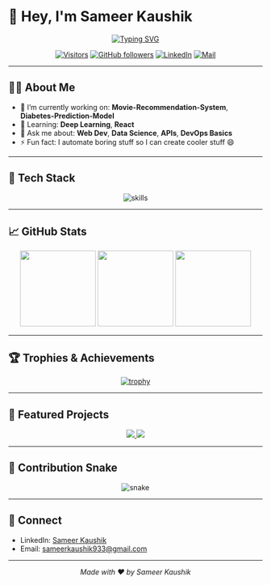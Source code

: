 # 👋 Hey, I'm Sameer Kaushik

<div align="center">

<!-- Typing banner -->
<a href="https://git.io/typing-svg"><img src="https://readme-typing-svg.demolab.com?font=Fira+Code&weight=600&duration=2500&pause=400&center=true&vCenter=true&width=900&lines=Hey%2C+I'm+Sameer+Kaushik+%F0%9F%91%8B;Data+Science+%26+CS+Enthusiast;Building+useful+AI+%F0%9F%A4%96;Web+%7C+ML+%7C+DevOps;I+love+shipping+projects+%E2%9C%A8" alt="Typing SVG" /></a>

<!-- Badges -->
[![Visitors](https://komarev.com/ghpvc/?username=Sameer060405&style=flat&label=Visitors)](https://github.com/Sameer060405)
[![GitHub followers](https://img.shields.io/github/followers/Sameer060405?label=Follow&style=social)](https://github.com/Sameer060405)
[![LinkedIn](https://img.shields.io/badge/LinkedIn-Connect-blue?logo=linkedin)](https://www.linkedin.com/in/sameer-kaushik-0a9aa5274/)
[![Mail](https://img.shields.io/badge/Email-Contact-informational?logo=gmail)](mailto:sameerkaushik933@gmail.com)

</div>

---

## 👨‍💻 About Me
- 🔭 I’m currently working on: **Movie-Recommendation-System**, **Diabetes-Prediction-Model**  
- 🌱 Learning: **Deep Learning**, **React**  
- 💬 Ask me about: **Web Dev**, **Data Science**, **APIs**, **DevOps Basics**  
- ⚡ Fun fact: I automate boring stuff so I can create cooler stuff 😄  

---

## 🧰 Tech Stack
<div align="center">

<img src="https://skillicons.dev/icons?i=python,cpp,js,ts,react,next,tailwind,html,css,git,github,linux,bash,postgres,mysql,sqlite,redis,firebase,vercel,nodejs,express,flask,django,fastapi,docker,kubernetes,anaconda,sklearn,opencv,aws,gcp,vscode,postman" alt="skills" />

</div>

---

## 📈 GitHub Stats
<div align="center">

<img src="https://github-readme-stats.vercel.app/api?username=Sameer060405&show_icons=true&rank_icon=github&include_all_commits=true&hide_title=true&theme=tokyonight&hide_border=true" height="150" />
<img src="https://github-readme-streak-stats.herokuapp.com?user=Sameer060405&theme=tokyonight&hide_border=true" height="150" />
<img src="https://github-readme-stats.vercel.app/api/top-langs/?username=Sameer060405&layout=compact&langs_count=8&theme=tokyonight&hide_border=true" height="150" />

</div>

---

## 🏆 Trophies & Achievements
<div align="center">

[![trophy](https://github-profile-trophy.vercel.app/?username=Sameer060405&theme=algolia&no-frame=true&no-bg=true&row=1&column=7)](https://github.com/ryo-ma/github-profile-trophy)

</div>

---

## 🚀 Featured Projects
<div align="center">

<a href="https://github.com/Sameer060405/Movie-Recommendation-System">
  <img src="https://github-readme-stats.vercel.app/api/pin/?username=Sameer060405&repo=Movie-Recommendation-System&theme=tokyonight&hide_border=true" />
</a>
<a href="https://github.com/Sameer060405/Diabetes-Prediction-Model">
  <img src="https://github-readme-stats.vercel.app/api/pin/?username=Sameer060405&repo=Diabetes-Prediction-Model&theme=tokyonight&hide_border=true" />
</a>

</div>

---

## 🐍 Contribution Snake
<p align="center">
  <img src="https://raw.githubusercontent.com/Sameer060405/Sameer060405/output/github-contribution-grid-snake.svg" alt="snake" />
</p>

---

## 🤝 Connect
- LinkedIn: [Sameer Kaushik](https://www.linkedin.com/in/sameer-kaushik-0a9aa5274/)  
- Email: [sameerkaushik933@gmail.com](mailto:sameerkaushik933@gmail.com)  

---

<div align="center">

*Made with ❤️ by Sameer Kaushik*  

</div>

